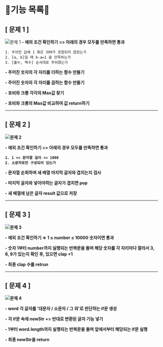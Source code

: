 # 🍒기능 목록🍒

## [ 문제 1 ]

![문제 1](https://user-images.githubusercontent.com/74524184/198222656-31f13cd2-ddd4-4492-a645-9b6520a7cd72.png)
<strong>- 예외 조건 확인하기 => 아래의 경우 모두를 만족하면 통과</strong>

    1. 주어진 값에 1 혹은 399가 포함되지 않았는가
    2. [a, b]일 때 b-a=1 을 만족하는가
    3. [홀수, 짝수] 순서대로 주어졌는가

<strong>- 주어진 숫자의 각 자리를 더하는 함수 만들기</strong>

<strong>- 주어진 숫자의 각 자리를 곱하는 함수 만들기</strong>

<strong>- 포비와 크롱 각각의 Max값 찾기

<strong>- 포비와 크롱의 Max값 비교하여 값 return하기</strong>

---

## [ 문제 2 ]

![문제 2](https://user-images.githubusercontent.com/74524184/198222776-41816b28-8e45-43d3-b0be-772a4ad1f548.png)

<strong>- 예외 조건 확인하기 => 아래의 경우 모두를 만족하면 통과</strong>

    1. 1 <= 문자열 길이 <= 1000
    2. 소문자로만 구성되어 있는가

<strong>- 문자열 순회하며 새 배열 마지막 글자와 겹치는지 검사</strong>

<strong>- 마지막 글자와 넣어야하는 글자가 겹치면 pop</strong>

<strong>- 새 배열에 남은 글자 result 값으로 저장</strong>

---

## [ 문제 3 ]

![문제 3](https://user-images.githubusercontent.com/74524184/198863620-1e28ae2c-8be6-4d70-83a7-8326897a5b80.png)

<strong>- 예외 조건 확인하기 ⇒ 1 ≤ number ≤ 10000 숫자이면 통과</strong>

<strong>- 숫자 1부터 number까지 실행되는 반복문을 돌며 해당 숫자를 각 자리마다 잘라서 3, 6, 9가 있는지 확인 후, 있으면 clap +1</strong>

<strong>- 최종 clap 수를 retrun</strong>

---

## [ 문제 4 ]

![문제 4](https://user-images.githubusercontent.com/74524184/198872731-8c182835-20cf-4bb0-8d8e-bebe2cf3818a.png)

<strong>- word 각 글자를 '대문자 / 소문자 / 그 외'로 판단하는 if문 생성</strong>

<strong>- 각 if문 속에 newStr += 반대로 변환된 글자 기능 넣기</strong>

<strong>- 1부터 word.length까지 실행되는 반복문을 돌며 앞에서부터 해당되는 if문 실행</strong>

<strong>- 최종 newStr을 return</strong>
